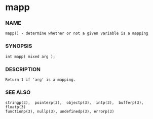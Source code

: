 # mapp

### NAME

    mapp() - determine whether or not a given variable is a mapping

### SYNOPSIS

    int mapp( mixed arg );

### DESCRIPTION

    Return 1 if 'arg' is a mapping.

### SEE ALSO

    stringp(3),  pointerp(3),  objectp(3),  intp(3),  bufferp(3), floatp(3)
    functionp(3), nullp(3), undefinedp(3), errorp(3)

